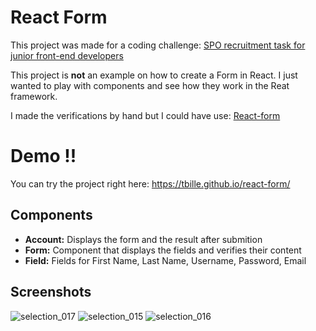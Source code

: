 # React Form

This project was made for a coding challenge: [SPO recruitment task for junior front-end developers](https://github.com/servicepartnerone/spo-jr-coding-challenge)

This project is **not** an example on how to create a Form in React. I just wanted to play with components and see how they work in the Reat framework.

I made the verifications by hand but I could have use: [React-form](https://github.com/tannerlinsley/react-form)

# Demo !!

You can try the project right here: https://tbille.github.io/react-form/

## Components
* **Account:** Displays the form and the result after submition
* **Form:** Component that displays the fields and verifies their content
* **Field:** Fields for First Name, Last Name, Username, Password, Email

## Screenshots

![selection_017](https://user-images.githubusercontent.com/2707508/30524972-0488f9aa-9bfe-11e7-8f0a-32a8e1c9f50d.png)
![selection_015](https://user-images.githubusercontent.com/2707508/30524966-f41ef2e0-9bfd-11e7-93d4-cbbb9ebe29ea.png)
![selection_016](https://user-images.githubusercontent.com/2707508/30524967-f5b93b42-9bfd-11e7-89c7-ce33bf33e15f.png)